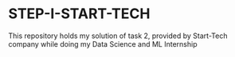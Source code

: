 # STEP-I-START-TECH
This repository holds my solution of task 2, provided by Start-Tech company while doing my Data Science and ML Internship
